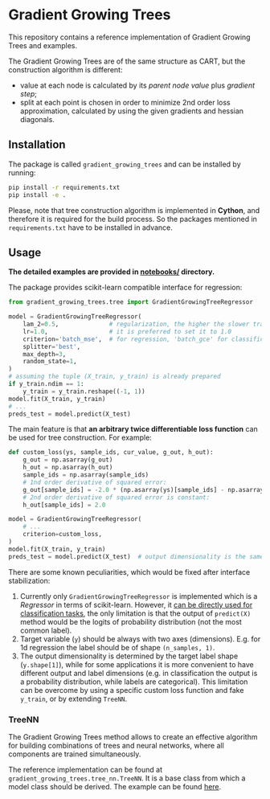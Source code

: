 # Gradient Growing Trees

This repository contains a reference implementation of Gradient Growing Trees and examples.

The Gradient Growing Trees are of the same structure as CART, but the construction algorithm is different:

- value at each node is calculated by its *parent node value* plus *gradient step*;
- split at each point is chosen in order to minimize 2nd order loss approximation, calculated by
using the given gradients and hessian diagonals.

## Installation

The package is called `gradient_growing_trees` and can be installed by running:

```bash
pip install -r requirements.txt
pip install -e .
```

Please, note that tree construction algorithm is implemented in **Cython**,
and therefore it is required for the build process.
So the packages mentioned in `requirements.txt` have to be installed in advance.

## Usage

**The detailed examples are provided in [notebooks/](notebooks/) directory.**

The package provides scikit-learn compatible interface for regression:

```python
from gradient_growing_trees.tree import GradientGrowingTreeRegressor

model = GradientGrowingTreeRegressor(
    lam_2=0.5,              # regularization, the higher the slower training
    lr=1.0,                 # it is preferred to set it to 1.0
    criterion='batch_mse',  # for regression, 'batch_gce' for classification and survival tasks
    splitter='best',
    max_depth=3,
    random_state=1,
)
# assuming the tuple (X_train, y_train) is already prepared
if y_train.ndim == 1:
    y_train = y_train.reshape((-1, 1))
model.fit(X_train, y_train)
# ...
preds_test = model.predict(X_test)
```

The main feature is that **an arbitrary twice differentiable loss function** can be used for tree construction.
For example:

```python
def custom_loss(ys, sample_ids, cur_value, g_out, h_out):
    g_out = np.asarray(g_out)
    h_out = np.asarray(h_out)
    sample_ids = np.asarray(sample_ids)
    # 1nd order derivative of squared error:
    g_out[sample_ids] = -2.0 * (np.asarray(ys)[sample_ids] - np.asarray(cur_value)[np.newaxis])
    # 2nd order derivative of squared error is constant:
    h_out[sample_ids] = 2.0

model = GradientGrowingTreeRegressor(
    # ...
    criterion=custom_loss,
)
model.fit(X_train, y_train)
preds_test = model.predict(X_test)  # output dimensionality is the same as `y_train`
```

There are some known peculiarities, which would be fixed after interface stabilization:

1. Currently only `GradientGrowingTreeRegressor` is implemented which is a *Regressor* in terms of scikit-learn.
However, it [can be directly used for classification tasks](notebooks/01_classification.ipynb), the only limitation is that the output of `predict(X)`
method would be the logits of probability distribution (not the most common label).
2. Target variable (`y`) should be always with two axes (dimensions).
E.g. for 1d regression the label should be of shape `(n_samples, 1)`.
3. The output dimensionality is determined by the target label shape (`y.shape[1]`), while
for some applications it is more convenient to have different output and label dimensions
(e.g. in classification the output is a probability distribution, while labels are categorical).
This limitation can be overcome by using a specific custom loss function and fake `y_train`, or by extending `TreeNN`.

### TreeNN

The Gradient Growing Trees method allows to create an effective algorithm for building
combinations of trees and neural networks, where all components are trained simultaneously.

The reference implementation can be found at `gradient_growing_trees.tree_nn.TreeNN`.
It is a base class from which a model class should be derived.
The example can be found [here](notebooks/04_nn.ipynb).
